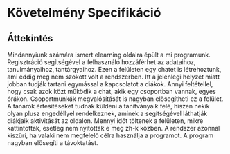 # Követelmény Specifikáció

## Áttekintés
 Mindannyiunk számára ismert elearning oldalra épült a mi programunk. Regisztráció segítségével a felhasználó hozzáférhet az adataihoz, tanulmányaihoz, tantárgyaihoz. Ezen a felületen egy chatet is létrehoztunk, ami eddig meg nem szokott volt a rendszerben. Itt a jelenlegi helyzet miatt jobban tudják tartani egymással a kapcsolatot a diákok. Annyi feltétellel, hogy csak azok közt működik a chat, akik egy csoportban vannak, egyes órákon. Csoportmunkák megvalósítását is nagyban elősegítheti ez a felület. A tanárok értesítéseket tudnak küldeni a tanítványaik felé, hiszen nekik olyan plusz engedéllyel rendelkeznek, aminek a segítségével láthatják diákjaik aktivitását az oldalon. Mennyi időt töltenek a felületen, mikre kattintottak, esetleg nem nyitották e meg zh-k közben. A rendszer azonnal kiszűri, ha valaki nem megfelelő célra használja a programot. A program nagyban elősegíti a távoktatást.
